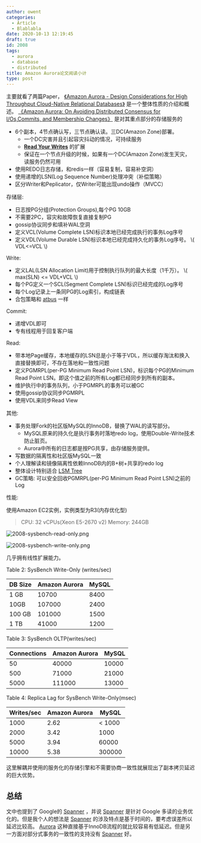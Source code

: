 ```yaml
---
author: owent
categories:
  - Article
  - Blablabla
date: 2020-10-13 12:19:45
draft: true
id: 2008
tags: 
  - aurora
  - database
  - distributed
title: Amazon Aurora论文阅读小计
type: post
---
```



主要就看了两篇Paper， [《Amazon Aurora - Design Considerations for High Throughput Cloud-Native Relational Databases》][1] 是一个整体性质的介绍和概述。 [《Amazon Aurora: On Avoiding Distributed Consensus for I/Os,Commits, and Membership Changes》][6] 是对其重点部分的存储服务的

+ 6个副本，4节点确认写，三节点确认读。三DC(Amazon Zone)部署。
  + 一个DC灾害并且引起容灾抖动的情况，可持续服务
  + [**Read Your Writes**][2] 的扩展
  + 保证在一个节点升级的时候，如果有一个DC(Amazon Zone)发生天灾，读服务仍然可用
+ 使用REDO日志存储，和redis一样（容易复制，容易补空洞）
+ 使用递增的LSN(Log Sequence Number)处理冲突（补偿策略）
+ 区分Writer和Peplicator，仅Writer可能出现undo操作（MVCC）

存储层:

+ 日志按PG分组(Protection  Groups),每个PG 10GB
+ 不需要2PC，容灾和故障恢复直接复制PG
+ gossip协议同步和填补WAL空洞
+ 定义VCL(Volume Complete LSN)标识本地已经完成执行的事务Log序号
+ 定义VDL(Volume Durable LSN)标识本地已经完成持久化的事务Log序号。 \\\( VDL<=VCL \\\)

Write:

+ 定义LAL(LSN  Allocation  Limit)用于控制执行队列的最大长度（1千万）。 \\\( max(SLN) <= VDL+VCL \\\)
+ 每个PG定义一个SCL(Segment  Complete  LSN)标识已经完成的Log序号
+ 每个Log记录上一条同PG的Log索引，构成链表
+ 合包策略和 [atbus][7] 一样


Commit:

+ 递增VDL即可
+ 专有线程用于回复客户端

Read:

+ 带本地Page缓存，本地缓存的LSN总是小于等于VDL，所以缓存淘汰和换入直接替换即可，不存在落地和一致性问题
+ 定义PGMRPL(per-PG Minimum Read Point LSN)，标识每个PG的Minimum  Read  Point  LSN。即这个值之前的所有Log都已经同步到所有的副本。
+ 维护执行中的事务队列，小于PGMRPL的事务可以被GC
+ 使用gossip协议同步PGMRPL
+ 使用VDL来同步Read View

其他:

+ 事务处理Fork的社区版MySQL的InnoDB，替换了WAL的读写部分。
  + MySQL原来的持久化是执行事务时落地redo log，使用Double-Write技术防止脏页。
  + Aurora中所有的日志都是按PG共享，由存储服务提供。
+ 写数据的隔离性和社区版MySQL一致
+ 个人理解读和镜像隔离性依赖InnoDB内的B+树+共享的redo log
+ 整体设计特别适合 [LSM Tree][5]
+ GC策略: 可以安全回收PGMRPL(per-PG Minimum Read Point LSN)之前的Log

性能:

使用Amazon EC2实例，实例类型为R3(内存优化型)

> CPU: 32 vCPUs(Xeon E5-2670 v2)
> Memory: 244GB

![2008-sysbench-read-only.png](2008-sysbench-read-only.png)

![2008-sysbench-write-only.png](2008-sysbench-write-only.png)

几乎拥有线性扩展能力。

Table 2: SysBench Write-Only (writes/sec)

| DB Size | Amazon Aurora | MySQL |
|---------|---------------|--------|
| 1 GB    | 10700         | 8400  |
| 10GB    | 107000        | 2400  |
| 100 GB  | 101000        | 1500  |
| 1 TB    | 41000         | 1200  |

Table 3: SysBench OLTP(writes/sec)

| Connections | Amazon Aurora | MySQL  |
|-------------|---------------|--------|
| 50          | 40000         | 10000  |
| 500         | 71000         | 21000  |
| 5000        | 111000        | 13000  |

Table 4: Replica Lag for SysBench Write-Only(msec)

| Writes/sec | Amazon Aurora | MySQL  |
|------------|---------------|--------|
| 1000       | 2.62          | < 1000 |
| 2000       | 3.42          | 1000   |
| 5000       | 3.94          | 60000  |
| 10000      | 5.38          | 300000 |

这里解耦并使用的服务化的存储引擎和不需要协商一致性就展现出了副本拷贝延迟的巨大优势。

## 总结

文中也提到了 Google的 [Spanner][4] ，并说 [Spanner][4] 是针对 Google 多读的业务优化的。但是我个人的想法是 [Spanner][4] 的涉及特点是基于时间的，要考虑误差所以延迟比较高。 [Aurora][1] 这种直接基于InnoDB流程的就比较容易有低延迟。但是另一方面对部分式事务的一致性的支持没有 [Spanner][4] 好。

[1]: https://media.amazonwebservices.com/blog/2017/aurora-design-considerations-paper.pdf
[2]: http://www.dbms2.com/2010/05/01/ryw-read-your-writes-consistency/
[3]: http://pages.cs.wisc.edu/~yxy/cs839-s20/papers/aurora-sigmod-18.pdf
[4]: https://ai.google/research/pubs/pub39966
[5]: https://en.wikipedia.org/wiki/Log-structured_merge-tree
[6]: https://dl.acm.org/doi/abs/10.1145/3183713.3196937
[7]: https://github.com/atframework/libatbus
